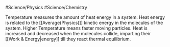#Science/Physics #Science/Chemistry 

Temperature measures the amount of heat energy in a system. Heat energy is related to the [[Average(Physics)]] kinetic energy in the molecules of the system. Higher Temperature means faster moving particles. Heat is increased and decreased when the molecules collide, imparting their [[Work & Energy|energy]] till they react thermal equilibrium.